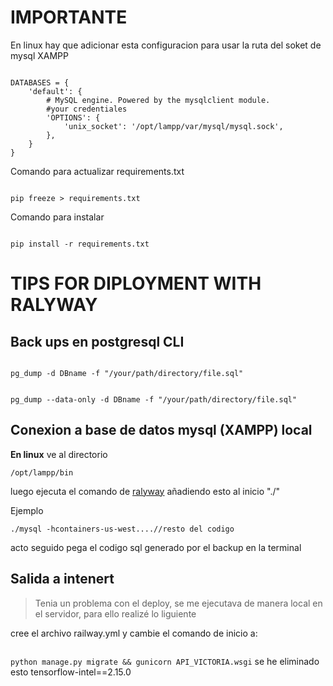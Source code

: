 # IMPORTANTE

En linux hay que adicionar esta configuracion para usar la ruta del soket de mysql XAMPP

<code>
DATABASES = {
    'default': {
        # MySQL engine. Powered by the mysqlclient module.
        #your credentiales
        'OPTIONS': {
            'unix_socket': '/opt/lampp/var/mysql/mysql.sock',
        },
    }
}
</code>

Comando para actualizar requirements.txt

<code>
pip freeze > requirements.txt
</code>

Comando para instalar

<code>
pip install -r requirements.txt
</code>

# TIPS FOR DIPLOYMENT WITH RALYWAY
## Back ups en postgresql CLI
<code>
pg_dump -d DBname -f "/your/path/directory/file.sql"

pg_dump --data-only -d DBname -f "/your/path/directory/file.sql"
</code>

## Conexion a base de datos mysql (XAMPP) local
**En linux**
ve al directorio

<code>/opt/lampp/bin</code>

luego ejecuta el comando de <a href="https://railway.app/">ralyway</a> añadiendo esto al inicio "./"

Ejemplo


<code>./mysql -hcontainers-us-west....//resto del codigo </code>


acto seguido pega el codigo sql generado por el backup en la terminal

## Salida a intenert

> Tenia un problema con el deploy, se me ejecutava de manera local en el servidor, para ello realizé lo liguiente

cree el archivo railway.yml y cambie el comando de inicio a:

<code>
python manage.py migrate && gunicorn API_VICTORIA.wsgi</code>
se he eliminado esto
tensorflow-intel==2.15.0
 



